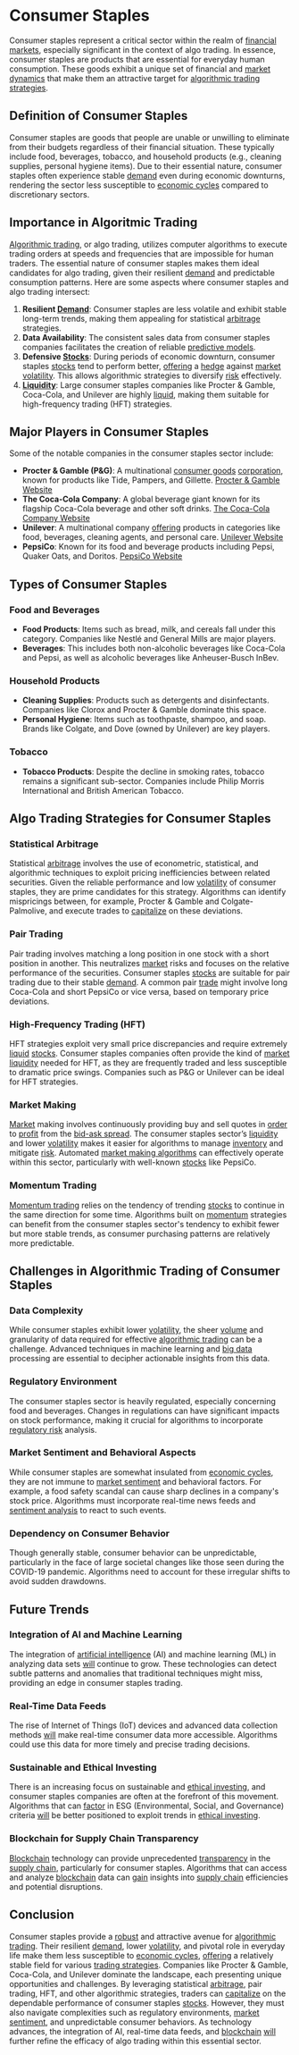 # Consumer Staples

Consumer staples represent a critical sector within the realm of [financial markets](../f/financial_market.md), especially significant in the context of algo trading. In essence, consumer staples are products that are essential for everyday human consumption. These goods exhibit a unique set of financial and [market dynamics](../m/market_dynamics.md) that make them an attractive target for [algorithmic trading strategies](../a/algorithmic_trading_strategies.md).

## Definition of Consumer Staples

Consumer staples are goods that people are unable or unwilling to eliminate from their budgets regardless of their financial situation. These typically include food, beverages, tobacco, and household products (e.g., cleaning supplies, personal hygiene items). Due to their essential nature, consumer staples often experience stable [demand](../d/demand.md) even during economic downturns, rendering the sector less susceptible to [economic cycles](../e/economic_cycles.md) compared to discretionary sectors.

## Importance in Algoritmic Trading

[Algorithmic trading](../a/accountability.md), or algo trading, utilizes computer algorithms to execute trading orders at speeds and frequencies that are impossible for human traders. The essential nature of consumer staples makes them ideal candidates for algo trading, given their resilient [demand](../d/demand.md) and predictable consumption patterns. Here are some aspects where consumer staples and algo trading intersect:

1. **Resilient [Demand](../d/demand.md)**: Consumer staples are less volatile and exhibit stable long-term trends, making them appealing for statistical [arbitrage](../a/arbitrage.md) strategies.
2. **Data Availability**: The consistent sales data from consumer staples companies facilitates the creation of reliable [predictive models](../p/predictive_models_in_trading.md).
3. **Defensive [Stocks](../s/stock.md)**: During periods of economic downturn, consumer staples [stocks](../s/stock.md) tend to perform better, [offering](../o/offering.md) a [hedge](../h/hedge.md) against [market](../m/market.md) [volatility](../v/volatility.md). This allows algorithmic strategies to diversify [risk](../r/risk.md) effectively.
4. **[Liquidity](../l/liquidity.md)**: Large consumer staples companies like Procter & Gamble, Coca-Cola, and Unilever are highly [liquid](../l/liquid.md), making them suitable for high-frequency trading (HFT) strategies.

## Major Players in Consumer Staples

Some of the notable companies in the consumer staples sector include:

- **Procter & Gamble (P&G)**: A multinational [consumer goods](../c/consumer_goods.md) [corporation](../c/corporation.md), known for products like Tide, Pampers, and Gillette. [Procter & Gamble Website](https://us.pg.com/)
- **The Coca-Cola Company**: A global beverage giant known for its flagship Coca-Cola beverage and other soft drinks. [The Coca-Cola Company Website](https://www.coca-colacompany.com/)
- **Unilever**: A multinational company [offering](../o/offering.md) products in categories like food, beverages, cleaning agents, and personal care. [Unilever Website](https://www.unilever.com/)
- **PepsiCo**: Known for its food and beverage products including Pepsi, Quaker Oats, and Doritos. [PepsiCo Website](https://www.pepsico.com/)

## Types of Consumer Staples

### Food and Beverages
- **Food Products**: Items such as bread, milk, and cereals fall under this category. Companies like Nestlé and General Mills are major players.
- **Beverages**: This includes both non-alcoholic beverages like Coca-Cola and Pepsi, as well as alcoholic beverages like Anheuser-Busch InBev.

### Household Products
- **Cleaning Supplies**: Products such as detergents and disinfectants. Companies like Clorox and Procter & Gamble dominate this space.
- **Personal Hygiene**: Items such as toothpaste, shampoo, and soap. Brands like Colgate, and Dove (owned by Unilever) are key players.

### Tobacco
- **Tobacco Products**: Despite the decline in smoking rates, tobacco remains a significant sub-sector. Companies include Philip Morris International and British American Tobacco.

## Algo Trading Strategies for Consumer Staples

### Statistical Arbitrage
Statistical [arbitrage](../a/arbitrage.md) involves the use of econometric, statistical, and algorithmic techniques to exploit pricing inefficiencies between related securities. Given the reliable performance and low [volatility](../v/volatility.md) of consumer staples, they are prime candidates for this strategy. Algorithms can identify mispricings between, for example, Procter & Gamble and Colgate-Palmolive, and execute trades to [capitalize](../c/capitalize.md) on these deviations.

### Pair Trading
Pair trading involves matching a long position in one stock with a short position in another. This neutralizes [market](../m/market.md) risks and focuses on the relative performance of the securities. Consumer staples [stocks](../s/stock.md) are suitable for pair trading due to their stable [demand](../d/demand.md). A common pair [trade](../t/trade.md) might involve long Coca-Cola and short PepsiCo or vice versa, based on temporary price deviations.

### High-Frequency Trading (HFT)
HFT strategies exploit very small price discrepancies and require extremely [liquid](../l/liquid.md) [stocks](../s/stock.md). Consumer staples companies often provide the kind of [market](../m/market.md) [liquidity](../l/liquidity.md) needed for HFT, as they are frequently traded and less susceptible to dramatic price swings. Companies such as P&G or Unilever can be ideal for HFT strategies.

### Market Making
[Market](../m/market.md) making involves continuously providing buy and sell quotes in [order](../o/order.md) to [profit](../p/profit.md) from the [bid-ask spread](../b/bid-ask_spread.md). The consumer staples sector’s [liquidity](../l/liquidity.md) and lower [volatility](../v/volatility.md) makes it easier for algorithms to manage [inventory](../i/inventory.md) and mitigate [risk](../r/risk.md). Automated [market making algorithms](../m/market_making_algorithms.md) can effectively operate within this sector, particularly with well-known [stocks](../s/stock.md) like PepsiCo.

### Momentum Trading
[Momentum trading](../m/momentum_trading.md) relies on the tendency of trending [stocks](../s/stock.md) to continue in the same direction for some time. Algorithms built on [momentum](../m/momentum.md) strategies can benefit from the consumer staples sector's tendency to exhibit fewer but more stable trends, as consumer purchasing patterns are relatively more predictable.

## Challenges in Algorithmic Trading of Consumer Staples

### Data Complexity
While consumer staples exhibit lower [volatility](../v/volatility.md), the sheer [volume](../v/volume.md) and granularity of data required for effective [algorithmic trading](../a/accountability.md) can be a challenge. Advanced techniques in machine learning and [big data](../b/big_data_in_trading.md) processing are essential to decipher actionable insights from this data.

### Regulatory Environment
The consumer staples sector is heavily regulated, especially concerning food and beverages. Changes in regulations can have significant impacts on stock performance, making it crucial for algorithms to incorporate [regulatory risk](../r/regulatory_risk.md) analysis.

### Market Sentiment and Behavioral Aspects
While consumer staples are somewhat insulated from [economic cycles](../e/economic_cycles.md), they are not immune to [market sentiment](../m/market_sentiment.md) and behavioral factors. For example, a food safety scandal can cause sharp declines in a company's stock price. Algorithms must incorporate real-time news feeds and [sentiment analysis](../s/sentiment_analysis.md) to react to such events.

### Dependency on Consumer Behavior
Though generally stable, consumer behavior can be unpredictable, particularly in the face of large societal changes like those seen during the COVID-19 pandemic. Algorithms need to account for these irregular shifts to avoid sudden drawdowns.

## Future Trends

### Integration of AI and Machine Learning
The integration of [artificial intelligence](../a/artificial_intelligence_in_trading.md) (AI) and machine learning (ML) in analyzing data sets [will](../w/will.md) continue to grow. These technologies can detect subtle patterns and anomalies that traditional techniques might miss, providing an edge in consumer staples trading.

### Real-Time Data Feeds
The rise of Internet of Things (IoT) devices and advanced data collection methods [will](../w/will.md) make real-time consumer data more accessible. Algorithms could use this data for more timely and precise trading decisions.

### Sustainable and Ethical Investing
There is an increasing focus on sustainable and [ethical investing](../e/ethical_investing.md), and consumer staples companies are often at the forefront of this movement. Algorithms that can [factor](../f/factor.md) in ESG (Environmental, Social, and Governance) criteria [will](../w/will.md) be better positioned to exploit trends in [ethical investing](../e/ethical_investing.md).

### Blockchain for Supply Chain Transparency
[Blockchain](../b/blockchain_in_trading.md) technology can provide unprecedented [transparency](../t/transparency.md) in the [supply chain](../s/supply_chain.md), particularly for consumer staples. Algorithms that can access and analyze [blockchain](../b/blockchain_in_trading.md) data can [gain](../g/gain.md) insights into [supply chain](../s/supply_chain.md) efficiencies and potential disruptions.

## Conclusion

Consumer staples provide a [robust](../r/robust.md) and attractive avenue for [algorithmic trading](../a/accountability.md). Their resilient [demand](../d/demand.md), lower [volatility](../v/volatility.md), and pivotal role in everyday life make them less susceptible to [economic cycles](../e/economic_cycles.md), [offering](../o/offering.md) a relatively stable field for various [trading strategies](../t/trading_strategies.md). Companies like Procter & Gamble, Coca-Cola, and Unilever dominate the landscape, each presenting unique opportunities and challenges. By leveraging statistical [arbitrage](../a/arbitrage.md), pair trading, HFT, and other algorithmic strategies, traders can [capitalize](../c/capitalize.md) on the dependable performance of consumer staples [stocks](../s/stock.md). However, they must also navigate complexities such as regulatory environments, [market sentiment](../m/market_sentiment.md), and unpredictable consumer behaviors. As technology advances, the integration of AI, real-time data feeds, and [blockchain](../b/blockchain_in_trading.md) [will](../w/will.md) further refine the efficacy of algo trading within this essential sector.